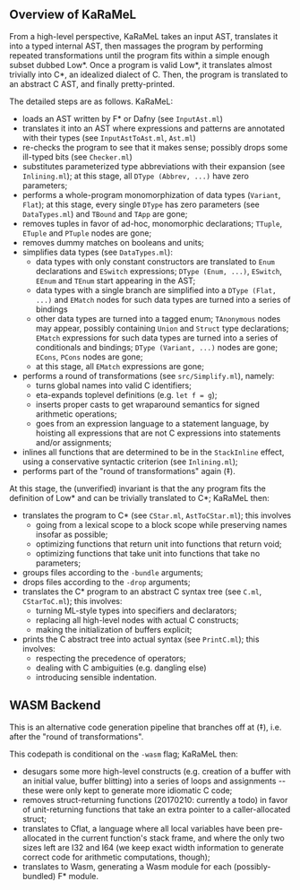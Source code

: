 Overview of KaRaMeL
-------------------

From a high-level perspective, KaRaMeL takes an input AST, translates it into a
typed internal AST, then massages the program by performing repeated
transformations until the program fits within a simple enough subset dubbed
Low\*. Once a program is valid Low\*, it translates almost trivially into C\*, an
idealized dialect of C. Then, the program is translated to an abstract C AST,
and finally pretty-printed.

The detailed steps are as follows. KaRaMeL:
- loads an AST written by F\* or Dafny (see `InputAst.ml`)
- translates it into an AST where expressions and patterns are annotated with
  their types (see `InputAstToAst.ml`, `Ast.ml`)
- re-checks the program to see that it makes sense; possibly drops some
  ill-typed bits (see `Checker.ml`)
- substitutes parameterized type abbreviations with their expansion (see
  `Inlining.ml`); at this stage, all `DType (Abbrev, ...)` have zero parameters;
- performs a whole-program monomorphization of data types (`Variant`, `Flat`);
  at this stage, every single `DType` has zero parameters (see `DataTypes.ml`)
  and `TBound` and `TApp` are gone;
- removes tuples in favor of ad-hoc, monomorphic declarations; `TTuple`,
  `ETuple` and `PTuple` nodes are gone;
- removes dummy matches on booleans and units;
- simplifies data types (see `DataTypes.ml`):
  * data types with only constant constructors are translated to `Enum`
    declarations and `ESwitch` expressions; `DType (Enum, ...)`, `ESwitch`,
    `EEnum` and `TEnum` start appearing in the AST;
  * data types with a single branch are simplified into a `DType (Flat, ...)`
    and `EMatch` nodes for such data types are turned into a series of bindings
  * other data types are turned into a tagged enum; `TAnonymous` nodes may
    appear, possibly containing `Union` and `Struct` type declarations; `EMatch`
    expressions for such data types are turned into a series of conditionals and
    bindings; `DType (Variant, ...)` nodes are gone; `ECons`, `PCons` nodes are
    gone;
  * at this stage, all `EMatch` expressions are gone;
- performs a round of transformations (see `src/Simplify.ml`), namely:
  * turns global names into valid C identifiers;
  * eta-expands toplevel definitions (e.g. `let f = g`);
  * inserts proper casts to get wraparound semantics for signed arithmetic
    operations;
  * goes from an expression language to a statement language, by hoisting all
    expressions that are not C expressions into statements and/or assignments;
- inlines all functions that are determined to be in the `StackInline` effect,
  using a conservative syntactic criterion (see `Inlining.ml`);
- performs part of the "round of transformations" again (‡).

At this stage, the (unverified) invariant is that the any program fits the
definition of Low\* and can be trivially translated to C\*; KaRaMeL then:
- translates the program to C* (see `CStar.ml`, `AstToCStar.ml`); this involves
  * going from a lexical scope to a block scope while preserving names insofar
    as possible;
  * optimizing functions that return unit into functions that return void;
  * optimizing functions that take unit into functions that take no parameters;
- groups files according to the `-bundle` arguments;
- drops files according to the `-drop` arguments;
- translates the C* program to an abstract C syntax tree (see `C.ml`,
  `CStarToC.ml`); this involves:
  * turning ML-style types into specifiers and declarators;
  * replacing all high-level nodes with actual C constructs;
  * making the initialization of buffers explicit;
- prints the C abstract tree into actual syntax (see `PrintC.ml`); this
  involves:
  * respecting the precedence of operators;
  * dealing with C ambiguities (e.g. dangling else)
  * introducing sensible indentation.

WASM Backend
------------

This is an alternative code generation pipeline that branches off at (‡), i.e.
after the "round of transformations".

This codepath is conditional on the `-wasm` flag; KaRaMeL then:
- desugars some more high-level constructs (e.g. creation of a buffer with an
  initial value, buffer blitting) into a series of loops and assignments --
  these were only kept to generate more idiomatic C code;
- removes struct-returning functions (20170210: currently a todo) in favor of
  unit-returning functions that take an extra pointer to a caller-allocated
  struct;
- translates to Cflat, a language where all local variables have been
  pre-allocated in the current function's stack frame, and where the only two
  sizes left are I32 and I64 (we keep exact width information to generate
  correct code for arithmetic computations, though);
- translates to Wasm, generating a Wasm module for each (possibly-bundled) F\*
  module.

